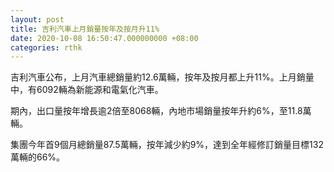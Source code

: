 ```yaml
---
layout: post
title: 吉利汽車上月銷量按年及按月升11%
date: 2020-10-08 16:50:47.000000000 +08:00
categories: rthk
---
```


吉利汽車公布，上月汽車總銷量約12.6萬輛，按年及按月都上升11%。上月銷量中，有6092輛為新能源和電氣化汽車。

期內，出口量按年增長逾2倍至8068輛，內地市場銷量按年升約6%，至11.8萬輛。

集團今年首9個月總銷量87.5萬輛，按年減少約9%，達到全年經修訂銷量目標132萬輛的66%。
